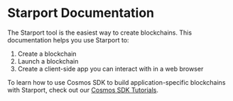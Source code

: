 # Starport Documentation

The Starport tool is the easiest way to create blockchains. This documentation helps you use Starport to:

1. Create a blockchain
2. Launch a blockchain
3. Create a client-side app you can interact with in a web browser

To learn how to use Cosmos SDK to build application-specific blockchains with Starport, check out our [Cosmos SDK Tutorials](https://tutorials.cosmos.network/).

